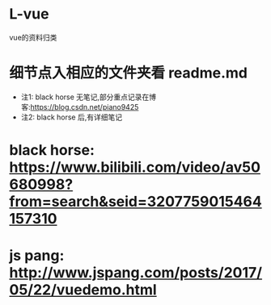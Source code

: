 # L-vue
vue的资料归类

# 细节点入相应的文件夹看 readme.md
  + 注1: black horse 无笔记,部分重点记录在博客:https://blog.csdn.net/piano9425
  + 注2: black horse 后,有详细笔记 

# black horse: https://www.bilibili.com/video/av50680998?from=search&seid=3207759015464157310

# js pang: http://www.jspang.com/posts/2017/05/22/vuedemo.html

